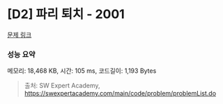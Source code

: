 # [D2] 파리 퇴치 - 2001 

[문제 링크](https://swexpertacademy.com/main/code/problem/problemDetail.do?contestProbId=AV5PzOCKAigDFAUq) 

### 성능 요약

메모리: 18,468 KB, 시간: 105 ms, 코드길이: 1,193 Bytes



> 출처: SW Expert Academy, https://swexpertacademy.com/main/code/problem/problemList.do